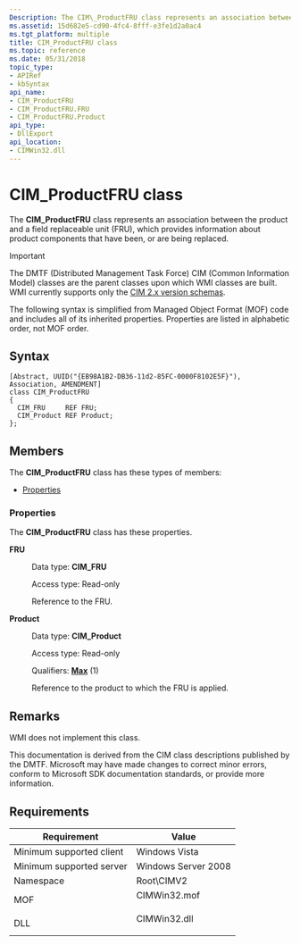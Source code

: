 ```yaml
---
Description: The CIM\_ProductFRU class represents an association between the product and a field replaceable unit (FRU), which provides information about product components that have been, or are being replaced.
ms.assetid: 15d682e5-cd90-4fc4-8fff-e3fe1d2a0ac4
ms.tgt_platform: multiple
title: CIM_ProductFRU class
ms.topic: reference
ms.date: 05/31/2018
topic_type: 
- APIRef
- kbSyntax
api_name: 
- CIM_ProductFRU
- CIM_ProductFRU.FRU
- CIM_ProductFRU.Product
api_type: 
- DllExport
api_location: 
- CIMWin32.dll
---
```


# CIM\_ProductFRU class

The **CIM\_ProductFRU** class represents an association between the product and a field replaceable unit (FRU), which provides information about product components that have been, or are being replaced.

> [!IMPORTANT]
> The DMTF (Distributed Management Task Force) CIM (Common Information Model) classes are the parent classes upon which WMI classes are built. WMI currently supports only the [CIM 2.x version schemas](https://dmtf.org/standards/cim/schemas).

 

The following syntax is simplified from Managed Object Format (MOF) code and includes all of its inherited properties. Properties are listed in alphabetic order, not MOF order.

## Syntax

``` syntax
[Abstract, UUID("{EB98A1B2-DB36-11d2-85FC-0000F8102E5F}"), Association, AMENDMENT]
class CIM_ProductFRU
{
  CIM_FRU     REF FRU;
  CIM_Product REF Product;
};
```

## Members

The **CIM\_ProductFRU** class has these types of members:

-   [Properties](#properties)

### Properties

The **CIM\_ProductFRU** class has these properties.

<dl> <dt>

**FRU**
</dt> <dd> <dl> <dt>

Data type: **CIM\_FRU**
</dt> <dt>

Access type: Read-only
</dt> </dl>

Reference to the FRU.

</dd> <dt>

**Product**
</dt> <dd> <dl> <dt>

Data type: **CIM\_Product**
</dt> <dt>

Access type: Read-only
</dt> <dt>

Qualifiers: [**Max**](/windows/desktop/WmiSdk/standard-qualifiers) (1)
</dt> </dl>

Reference to the product to which the FRU is applied.

</dd> </dl>

## Remarks

WMI does not implement this class.

This documentation is derived from the CIM class descriptions published by the DMTF. Microsoft may have made changes to correct minor errors, conform to Microsoft SDK documentation standards, or provide more information.

## Requirements



| Requirement | Value |
|-------------------------------------|-----------------------------------------------------------------------------------------|
| Minimum supported client<br/> | Windows Vista<br/>                                                                |
| Minimum supported server<br/> | Windows Server 2008<br/>                                                          |
| Namespace<br/>                | Root\\CIMV2<br/>                                                                  |
| MOF<br/>                      | <dl> <dt>CIMWin32.mof</dt> </dl> |
| DLL<br/>                      | <dl> <dt>CIMWin32.dll</dt> </dl> |



 

